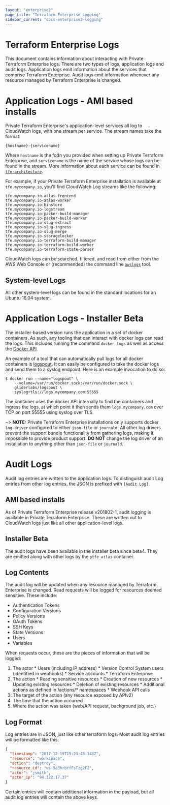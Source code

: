 ```yaml
---
layout: "enterprise2"
page_title: "Terraform Enterprise Logging"
sidebar_current: "docs-enterprise2-logging"
---
```


# Terraform Enterprise Logs

This document contains information about interacting with Private Terraform Enterprise logs. There are two types of logs, application logs and audit logs. Application logs emit information about the services that comprise Terraform Enterprise. Audit logs emit information whenever any resource managed by Terraform Enterprise is changed.

# Application Logs - AMI based installs

Private Terraform Enterprise's application-level services all log to CloudWatch logs, with one stream per service. The stream names take the format:

```
{hostname}-{servicename}
```

Where `hostname` is the fqdn you provided when setting up Private Terraform Enterprise, and `servicename` is the name of the service whose logs can be found in the stream. More information about each service can be found in [`tfe-architecture`](#private-terraform-enterprise-architecture).

For example, if your Private Terraform Enterprise installation is available at `tfe.mycompany.io`, you'll find CloudWatch Log streams like the following:

```
tfe.mycompany.io-atlas-frontend
tfe.mycompany.io-atlas-worker
tfe.mycompany.io-binstore
tfe.mycompany.io-logstream
tfe.mycompany.io-packer-build-manager
tfe.mycompany.io-packer-build-worker
tfe.mycompany.io-slug-extract
tfe.mycompany.io-slug-ingress
tfe.mycompany.io-slug-merge
tfe.mycompany.io-storagelocker
tfe.mycompany.io-terraform-build-manager
tfe.mycompany.io-terraform-build-worker
tfe.mycompany.io-terraform-state-parser
```

CloudWatch logs can be searched, filtered, and read from either from the AWS Web Console or (recommended) the command line [`awslogs`](https://github.com/jorgebastida/awslogs) tool.

## System-level Logs

All other system-level logs can be found in the standard locations for an Ubuntu 16.04 system.

# Application Logs - Installer Beta

The installer-based version runs the application in a set of docker containers. As such, any tooling that can interact with docker logs
can read the logs. This includes running the command `docker logs` as well as access the [Docker API](https://docs.docker.com/engine/api/v1.36/#operation/ContainerLogs).

An example of a tool that can automatically pull logs for all docker containers is [logspout](https://github.com/gliderlabs/logspout).
It can easily be configured to take the docker logs and send them to a syslog endpoint. Here is an example invocation to do so:

```shell
$ docker run --name="logspout" \
	--volume=/var/run/docker.sock:/var/run/docker.sock \
	gliderlabs/logspout \
	syslog+tls://logs.mycompany.com:55555
```

The container uses the docker API internally to find the containers and ingress the logs, at which point it then sends
them `logs.mycompany.com` over TCP on port 55555 using syslog over TLS.

~> **NOTE:** Private Terraform Enterprise installations only supports docker `log-driver` configured to either `json-file` or `journald`.
   All other log drivers prevent the support bundle functionality from gathering logs, making it
   impossible to provide product support. **DO NOT** change the log driver of an installation to anything other than `json-file` or `journald`.

# Audit Logs

Audit log entries are written to the application logs. To distinguish audit Log entries from other log entries, the JSON is prefixed with `[Audit Log]`.

## AMI based installs

As of Private Terraform Enterprise release v201802-1, audit logging is available in Private Terraform Enterprise. These are written out to CloudWatch logs just like all other application-level logs.

## Installer Beta

The audit logs have been available in the installer beta since beta4. They are emitted along with other logs by the `ptfe_atlas` container.

## Log Contents

The audit log will be updated when any resource managed by Terraform Enterprise is changed. Read requests will be logged for resources deemed sensitive. These include:

  * Authentication Tokens
  * Configuration Versions
  * Policy Versions
  * OAuth Tokens
  * SSH Keys
  * State Versions
  * Users
  * Variables


When requests occur, these are the pieces of information that will be logged:

  1. The actor
    * Users (including IP address)
    * Version Control System users (identified in webhooks)
    * Service accounts
    * Terraform Enterprise
  2. The action
    * Reading sensitive resources
    * Creation of new resources
    * Updating existing resources
    * Deletion of existing resources
    * Additional actions as defined in /actions/* namespaces
    * Webhook API calls
  3. The target of the action (any resource exposed by APIv2)
  4. The time that the action occurred
  5. Where the action was taken (web/API request, background job, etc.)

## Log Format

Log entries are in JSON, just like other terraform logs. Most audit log entries will be formatted like this: 

``` json
{
  "timestamp": "2017-12-19T15:23:45.148Z",
  "resource": "workspace",
  "action": "destroy",
  "resource_id": "ws-9a3hrbYfFsTzg2FZ",
  "actor": "jsmith",
  "actor_ip": "94.122.17.37"
}
```

Certain entries will contain additional information in the payload, but all audit log entries will contain the above keys.
